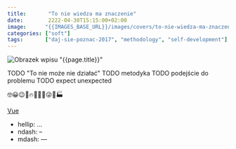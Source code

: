 ```yaml
---
title:       "To nie wiedza ma znaczenie"
date:        2222-04-30T15:15:00+02:00
image:      "{{IMAGES_BASE_URL}}/images/covers/to-nie-wiedza-ma-znaczenie.png"
categories: ["soft"]
tags:       ["daj-sie-poznac-2017", "methodology", "self-development"]
---
```


![Obrazek wpisu "{{page.title}}"]( /images/covers/to-nie-wiedza-ma-znaczenie.png )


TODO "To nie może nie działać"
TODO metodyka
TODO podejście do problemu
TODO expect unexpected


🤓😀😉🙂🔥🍞🙁🎨😜🤔🏭

[Vue]( https://vuejs.org/v2/guide/ )

* hellip: …
* ndash:  –
* mdash:  —
